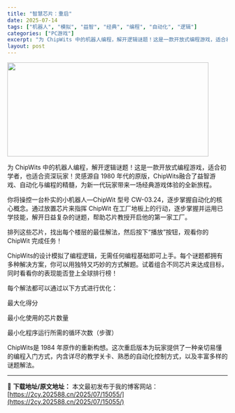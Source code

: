 ```yaml
---
title: "智慧芯片：重启"
date: 2025-07-14
tags: ["机器人", "模拟", "益智", "经典", "编程", "自动化", "逻辑"]
categories: ["PC游戏"]
excerpt: "为 ChipWits 中的机器人编程，解开逻辑谜题！这是一款开放式编程游戏，适合初学者，也适合资深玩家！灵感源自 1980 年代的原版，ChipWits融合了益智游戏、自动化与编程的精髓，为新一代玩家带来一场经典游戏体验的全新旅程。 你将操控一台朴实的小机器人—ChipWit 型号 CW-03.24&hellip;"
layout: post
---
```


<img class="aligncenter size-full wp-image-15046" src="https://2cy.202588.cn/wp-content/uploads/2025/07/202507140223393.webp" alt="" width="460" height="215" />

为 ChipWits 中的机器人编程，解开逻辑谜题！这是一款开放式编程游戏，适合初学者，也适合资深玩家！灵感源自 1980 年代的原版，ChipWits融合了益智游戏、自动化与编程的精髓，为新一代玩家带来一场经典游戏体验的全新旅程。

你将操控一台朴实的小机器人—ChipWit 型号 CW-03.24，逐步掌握自动化的核心概念。通过放置芯片来指挥 ChipWit 在工厂地板上的行动，逐步掌握并运用已学技能，解开日益复杂的谜题，帮助芯片教授开启他的第一家工厂。

排列这些芯片，找出每个楼层的最佳解法，然后按下“播放”按钮，观看你的 ChipWit 完成任务！

ChipWits的设计模拟了编程逻辑，无需任何编程基础即可上手。每个谜题都拥有多种解决方案，你可以用独特又巧妙的方式解题。试着组合不同芯片来达成目标，同时看看你的表现能否登上全球排行榜！

每个解法都可以通过以下方式进行优化：

最大化得分

最小化使用的芯片数量

最小化程序运行所需的循环次数（步骤）

ChipWits是 1984 年原作的重新构想。这次重启版本为玩家提供了一种亲切易懂的编程入门方式，内含详尽的教学关卡、熟悉的自动化控制方式，以及丰富多样的谜题解法。

---
📖 **下载地址/原文地址：** 本文最初发布于我的博客网站：[https://2cy.202588.cn/2025/07/15055/](https://2cy.202588.cn/2025/07/15055/)
